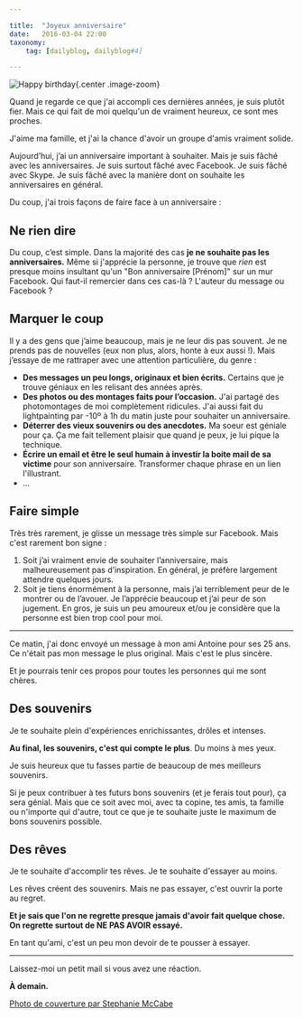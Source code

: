 ```yaml
---

title:  "Joyeux anniversaire"
date:   2016-03-04 22:00
taxonomy:
    tag: [dailyblog, dailyblog#4]

---
```


![Happy birthday](birthday.jpg){.center .image-zoom}

Quand je regarde ce que j'ai accompli ces dernières années, je suis plutôt fier. Mais ce qui fait de moi quelqu'un de vraiment heureux, ce sont mes proches.

J'aime ma famille, et j'ai la chance d'avoir un groupe d'amis vraiment solide.

Aujourd’hui, j’ai un anniversaire important à souhaiter. Mais je suis fâché avec les anniversaires. Je suis surtout fâché avec Facebook. Je suis fâché avec Skype. Je suis fâché avec la manière dont on souhaite les anniversaires en général.

Du coup, j'ai trois façons de faire face à un anniversaire :

## Ne rien dire

Du coup, c’est simple. Dans la majorité des cas **je ne souhaite pas les anniversaires.** Même si j'apprécie la personne, je trouve que *rien* est presque moins insultant qu'un "Bon anniversaire [Prénom]" sur un mur Facebook. Qui faut-il remercier dans ces cas-là ? L'auteur du message ou Facebook ?

## Marquer le coup

Il y a des gens que j’aime beaucoup, mais je ne leur dis pas souvent. Je ne prends pas de nouvelles (eux non plus, alors, honte à eux aussi !). Mais j’essaye de me rattraper avec une attention particulière, du genre :

- **Des messages un peu longs, originaux et bien écrits.** Certains que je trouve géniaux en les relisant des années après.
- **Des photos ou des montages faits pour l’occasion.** J'ai partagé des photomontages de moi complètement ridicules. J'ai aussi fait du lightpainting par -10º à 1h du matin juste pour souhaiter un anniversaire.
- **Déterrer des vieux souvenirs ou des anecdotes.** Ma soeur est géniale pour ça. Ça me fait tellement plaisir que quand je peux, je lui pique la technique.
- **Écrire un email et être le seul humain à investir la boite mail de sa victime** pour son anniversaire. Transformer chaque phrase en un lien l'illustrant.
- ...

## Faire simple

Très très rarement, je glisse un message très simple sur Facebook. Mais c'est rarement bon signe :

1. Soit j’ai vraiment envie de souhaiter l’anniversaire, mais malheureusement pas d’inspiration. En général, je préfère largement attendre quelques jours. 
2. Soit je tiens énormément à la personne, mais j’ai terriblement peur de le montrer ou de l’avouer. Je l’apprécie beaucoup et j’ai peur de son jugement. En gros, je suis un peu amoureux et/ou je considère que la personne est bien trop cool pour moi.

___ 

Ce matin, j'ai donc envoyé un message à mon ami Antoine pour ses 25 ans. Ce n'était pas mon message le plus original. Mais c'est le plus sincère. 

Et je pourrais tenir ces propos pour toutes les personnes qui me sont chères.

## Des souvenirs

Je te souhaite plein d'expériences enrichissantes, drôles et intenses. 

**Au final, les souvenirs, c'est qui compte le plus**. Du moins à mes yeux.

Je suis heureux que tu fasses partie de beaucoup de mes meilleurs souvenirs.

Si je peux contribuer à tes futurs bons souvenirs (et je ferais tout pour), ça sera génial. Mais que ce soit avec moi, avec ta copine, tes amis, ta famille ou n'importe qui d'autre, tout ce que je te souhaite juste le maximum de bons souvenirs possible.

## Des rêves

Je te souhaite d'accomplir tes rêves. Je te souhaite d'essayer au moins.

Les rêves créent des souvenirs. Mais ne pas essayer, c'est ouvrir la porte au regret.

**Et je sais que l'on ne regrette presque jamais d'avoir fait quelque chose. On regrette surtout de NE PAS AVOIR essayé.**

En tant qu'ami, c'est un peu mon devoir de te pousser à essayer.
___

Laissez-moi un petit mail si vous avez une réaction.

**À demain.**

[Photo de couverture par Stephanie McCabe](https://unsplash.com/stephaniemccabe)